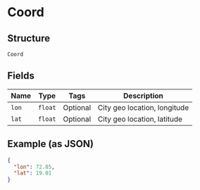 
# Coord

## Structure

`Coord`

## Fields

| Name | Type | Tags | Description |
|  --- | --- | --- | --- |
| `lon` | `float` | Optional | City geo location, longitude |
| `lat` | `float` | Optional | City geo location, latitude |

## Example (as JSON)

```json
{
  "lon": 72.85,
  "lat": 19.01
}
```


